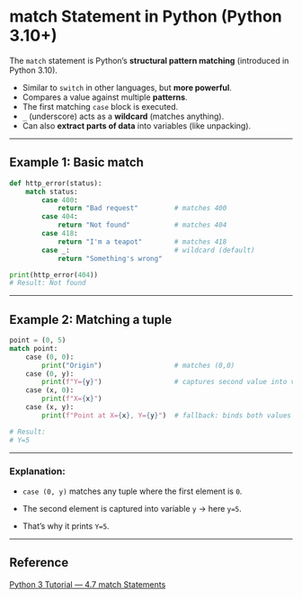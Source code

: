# match Statement in Python (Python 3.10+) 

The `match` statement is Python’s **structural pattern matching** (introduced in Python 3.10).

- Similar to `switch` in other languages, but **more powerful**.  
- Compares a value against multiple **patterns**.  
- The first matching `case` block is executed.  
- `_` (underscore) acts as a **wildcard** (matches anything).  
- Can also **extract parts of data** into variables (like unpacking).  

---

## Example 1: Basic match
```python
def http_error(status):
    match status:
        case 400:
            return "Bad request"         # matches 400
        case 404:
            return "Not found"           # matches 404
        case 418:
            return "I'm a teapot"        # matches 418
        case _:                          # wildcard (default)
            return "Something's wrong"

print(http_error(404))
# Result: Not found
```
--- 

## Example 2: Matching a tuple
```python
point = (0, 5)
match point:
    case (0, 0):
        print("Origin")                  # matches (0,0)
    case (0, y):
        print(f"Y={y}")                  # captures second value into variable y
    case (x, 0):
        print(f"X={x}")
    case (x, y):
        print(f"Point at X={x}, Y={y}")  # fallback: binds both values

# Result:
# Y=5

```
--- 
### Explanation:

- `case (0, y)` matches any tuple where the first element is `0`.

- The second element is captured into variable `y` → here `y=5`.

- That’s why it prints `Y=5`.

----
## Reference
[Python 3 Tutorial — 4.7 match Statements](https://docs.python.org/3/tutorial/controlflow.html?utm_source=chatgpt.com#match-statements)
